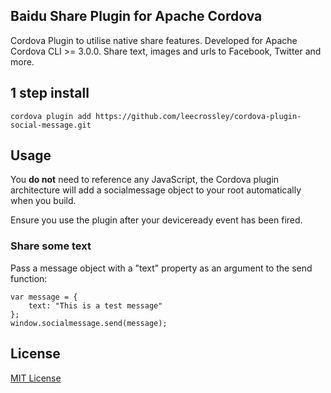 ## Baidu Share Plugin for Apache Cordova

Cordova Plugin to utilise native share features. Developed for Apache Cordova CLI >= 3.0.0. Share text, images and urls to Facebook, Twitter and more.

## 1 step install

```
cordova plugin add https://github.com/leecrossley/cordova-plugin-social-message.git
```

## Usage

You **do not** need to reference any JavaScript, the Cordova plugin architecture will add a socialmessage object to your root automatically when you build.

Ensure you use the plugin after your deviceready event has been fired.

### Share some text

Pass a message object with a "text" property as an argument to the send function:

```
var message = {
    text: "This is a test message"
};
window.socialmessage.send(message);
```

## License

[MIT License](http://ilee.mit-license.org)